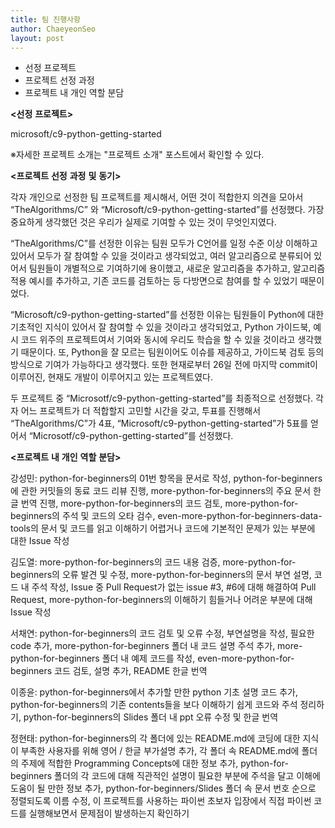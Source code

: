 ```yaml
---
title: 팀 진행사항
author: ChaeyeonSeo
layout: post
---
```

- 선정 프로젝트
- 프로젝트 선정 과정
- 프로젝트 내 개인 역할 분담


**<선정** **프로젝트>**

microsoft/c9-python-getting-started


※자세한 프로젝트 소개는 "프로젝트 소개" 포스트에서 확인할 수 있다.



**<프로젝트** **선정** **과정** **및** **동기>**


 각자 개인으로 선정한 팀 프로젝트를 제시해서, 어떤 것이 적합한지 의견을 모아서 “TheAlgorithms/C” 와 “Microsoft/c9-python-getting-started”를 선정했다. 가장 중요하게 생각했던 것은 우리가 실제로 기여할 수 있는 것이 무엇인지였다. 

“TheAlgorithms/C”를 선정한 이유는 팀원 모두가 C언어를 일정 수준 이상 이해하고 있어서 모두가 잘 참여할 수 있을 것이라고 생각되었고, 여러 알고리즘으로 분류되어 있어서 팀원들이 개별적으로 기여하기에 용이했고, 새로운 알고리즘을 추가하고, 알고리즘 적용 예시를 추가하고, 기존 코드를 검토하는 등 다방면으로 참여를 할 수 있었기 때문이었다.

“Microsoft/c9-python-getting-started”를 선정한 이유는 팀원들이 Python에 대한 기초적인 지식이 있어서 잘 참여할 수 있을 것이라고 생각되었고, Python 가이드북, 예시 코드 위주의 프로젝트여서 기여와 동시에 우리도 학습을 할 수 있을 것이라고 생각했기 때문이다. 또, Python을 잘 모르는 팀원이어도 이슈를 제공하고, 가이드북 검토 등의 방식으로 기여가 가능하다고 생각했다. 또한 현재로부터 26일 전에 마지막 commit이 이루어진, 현재도 개발이 이루어지고 있는 프로젝트였다. 

두 프로젝트 중 “Microsotf/c9-python-getting-started”를 최종적으로 선정했다. 각자 어느 프로젝트가 더 적합할지 고민할 시간을 갖고, 투표를 진행해서 “TheAlgorithms/C”가 4표, “Microsoft/c9-python-getting-started”가 5표를 얻어서 “Microsotf/c9-python-getting-started”를 선정했다.


**<프로젝트** **내** **개인** **역할** **분담>**


강성민: python-for-beginners의 01번 항목을 문서로 작성, python-for-beginners에 관한 커밋들의 동료 코드 리뷰 진행, more-python-for-beginners의 주요 문서 한글 번역 진행, more-python-for-beginners의 코드 검토, more-python-for-beginners의 주석 및 코드의 오타 검수, even-more-python-for-beginners-data-tools의 문서 및 코드를 읽고 이해하기 어렵거나 코드에 기본적인 문제가 있는 부분에 대한 Issue 작성

김도열: more-python-for-beginners의 코드 내용 검증, more-python-for-beginners의 오류 발견 및 수정, more-python-for-beginners의 문서 부연 설명, 코드 내 주석 작성, Issue 중 Pull Request가 없는 issue #3, #6에 대해 해결하여 Pull Request, more-python-for-beginners의 이해하기 힘들거나 어려운 부분에 대해 Issue 작성

서채연: python-for-beginners의 코드 검토 및 오류 수정, 부연설명을 작성, 필요한 code 추가, more-python-for-beginners 폴더 내 코드 설명 주석 추가, more-python-for-beginners 폴더 내 예제 코드를 작성, even-more-python-for-beginners 코드 검토, 설명 추가, README 한글 번역

이종윤: python-for-beginners에서 추가할 만한 python 기초 설명 코드 추가, python-for-beginners의 기존 contents들을 보다 이해하기 쉽게 코드와 주석 정리하기, python-for-beginners의 Slides 폴더 내 ppt 오류 수정 및 한글 번역

정현태: python-for-beginners의 각 폴더에 있는 README.md에 코딩에 대한 지식이 부족한 사용자를 위해 영어 / 한글 부가설명 추가, 각 폴더 속 README.md에 폴더의 주제에 적합한 Programming Concepts에 대한 정보 추가, python-for-beginners 폴더의 각 코드에 대해 직관적인 설명이 필요한 부분에 주석을 달고 이해에 도움이 될 만한 정보 추가, python-for-beginners/Slides 폴더 속 문서 번호 순으로 정렬되도록 이름 수정, 이 프로젝트를 사용하는 파이썬 초보자 입장에서 직접 파이썬 코드를 실행해보면서 문제점이 발생하는지 확인하기

